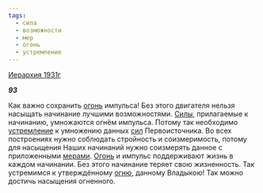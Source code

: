 ```yaml
---
tags:
  - сила
  - возможности
  - мер
  - огонь
  - устремление
---
```

[Иерархия 1931г](https://127.0.0.1:4002/agni/1931)

___93___

Как важно сохранить [огонь](../../../tags/#огонь) импульса! Без этого двигателя нельзя насыщать начинание лучшими возможностями. [Силы](../../../tags/#сила), прилагаемые к начинанию, умножаются огнём импульса. Потому так необходимо [устремление](../../../tags/#устремление) к умножению данных [сил](../../../tags/#сила) Первоисточника. Во всех построениях нужно соблюдать стройность и соизмеримость, потому для насыщения Наших начинаний нужно соизмерять данное с приложенными [мерами](../../../tags/#мер). [Огонь](../../../tags/#огонь) и импульс поддерживают жизнь в каждом начинании. Без этого начинание теряет свою жизненность. Так устремимся к утверждённому [огню](../../../tags/#огонь), данному Владыкою! Так можно достичь насыщения огненного.   

